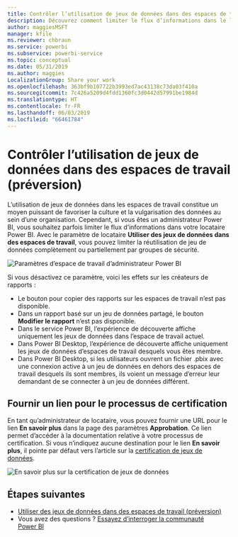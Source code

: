 ```yaml
---
title: Contrôler l’utilisation de jeux de données dans des espaces de travail (préversion) - Power BI
description: Découvrez comment limiter le flux d’informations dans le locataire Power BI.
author: maggiesMSFT
manager: kfile
ms.reviewer: chbraun
ms.service: powerbi
ms.subservice: powerbi-service
ms.topic: conceptual
ms.date: 05/31/2019
ms.author: maggies
LocalizationGroup: Share your work
ms.openlocfilehash: 363bf9b107722b3993ed7ac43138c73da03f410a
ms.sourcegitcommit: 7c426a5209d4fdd1360fc3d0442d57991be1984d
ms.translationtype: HT
ms.contentlocale: fr-FR
ms.lasthandoff: 06/03/2019
ms.locfileid: "66461784"
---
```

# <a name="control-the-use-of-datasets-across-workspaces-preview"></a>Contrôler l’utilisation de jeux de données dans des espaces de travail (préversion)

L’utilisation de jeux de données dans les espaces de travail constitue un moyen puissant de favoriser la culture et la vulgarisation des données au sein d’une organisation. Cependant, si vous êtes un administrateur Power BI, vous souhaitez parfois limiter le flux d’informations dans votre locataire Power BI. Avec le paramètre de locataire **Utiliser des jeux de données dans des espaces de travail**, vous pouvez limiter la réutilisation de jeu de données complètement ou partiellement par groupes de sécurité.

![Paramètres d’espace de travail d’administrateur Power BI](media/service-datasets-admin-across-workspaces/power-bi-admin-workspace-settings.png)

Si vous désactivez ce paramètre, voici les effets sur les créateurs de rapports :

- Le bouton pour copier des rapports sur les espaces de travail n’est pas disponible. 
- Dans un rapport basé sur un jeu de données partagé, le bouton **Modifier le rapport** n’est pas disponible.
- Dans le service Power BI, l’expérience de découverte affiche uniquement les jeux de données dans l’espace de travail actuel.
- Dans Power BI Desktop, l’expérience de découverte affiche uniquement les jeux de données d’espaces de travail desquels vous êtes membre.
- Dans Power BI Desktop, si les utilisateurs ouvrent un fichier .pbix avec une connexion active à un jeu de données en dehors des espaces de travail desquels ils sont membres, ils voient un message d’erreur leur demandant de se connecter à un jeu de données différent.

## <a name="provide-a-link-for-the-certification-process"></a>Fournir un lien pour le processus de certification

En tant qu’administrateur de locataire, vous pouvez fournir une URL pour le lien **En savoir plus** dans la page des paramètres **Approbation**.  Ce lien permet d’accéder à la documentation relative à votre processus de certification. Si vous n’indiquez aucune destination pour le lien **En savoir plus**, il pointe par défaut vers l’article sur la [certification de jeux de données](service-datasets-certify.md).

![En savoir plus sur la certification de jeux de données](media/service-datasets-certify-promote/power-bi-dataset-learn-more-certification.png)

## <a name="next-steps"></a>Étapes suivantes

- [Utiliser des jeux de données dans des espaces de travail (préversion)](service-datasets-across-workspaces.md)
- Vous avez des questions ? [Essayez d’interroger la communauté Power BI](http://community.powerbi.com/)
